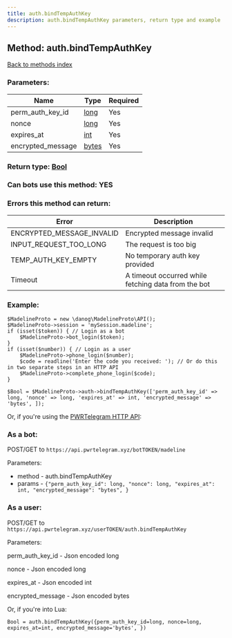 ```yaml
---
title: auth.bindTempAuthKey
description: auth.bindTempAuthKey parameters, return type and example
---
```

## Method: auth.bindTempAuthKey  
[Back to methods index](index.md)


### Parameters:

| Name     |    Type       | Required |
|----------|---------------|----------|
|perm\_auth\_key\_id|[long](../types/long.md) | Yes|
|nonce|[long](../types/long.md) | Yes|
|expires\_at|[int](../types/int.md) | Yes|
|encrypted\_message|[bytes](../types/bytes.md) | Yes|


### Return type: [Bool](../types/Bool.md)

### Can bots use this method: **YES**


### Errors this method can return:

| Error    | Description   |
|----------|---------------|
|ENCRYPTED_MESSAGE_INVALID|Encrypted message invalid|
|INPUT_REQUEST_TOO_LONG|The request is too big|
|TEMP_AUTH_KEY_EMPTY|No temporary auth key provided|
|Timeout|A timeout occurred while fetching data from the bot|


### Example:


```
$MadelineProto = new \danog\MadelineProto\API();
$MadelineProto->session = 'mySession.madeline';
if (isset($token)) { // Login as a bot
    $MadelineProto->bot_login($token);
}
if (isset($number)) { // Login as a user
    $MadelineProto->phone_login($number);
    $code = readline('Enter the code you received: '); // Or do this in two separate steps in an HTTP API
    $MadelineProto->complete_phone_login($code);
}

$Bool = $MadelineProto->auth->bindTempAuthKey(['perm_auth_key_id' => long, 'nonce' => long, 'expires_at' => int, 'encrypted_message' => 'bytes', ]);
```

Or, if you're using the [PWRTelegram HTTP API](https://pwrtelegram.xyz):

### As a bot:

POST/GET to `https://api.pwrtelegram.xyz/botTOKEN/madeline`

Parameters:

* method - auth.bindTempAuthKey
* params - `{"perm_auth_key_id": long, "nonce": long, "expires_at": int, "encrypted_message": "bytes", }`



### As a user:

POST/GET to `https://api.pwrtelegram.xyz/userTOKEN/auth.bindTempAuthKey`

Parameters:

perm_auth_key_id - Json encoded long

nonce - Json encoded long

expires_at - Json encoded int

encrypted_message - Json encoded bytes




Or, if you're into Lua:

```
Bool = auth.bindTempAuthKey({perm_auth_key_id=long, nonce=long, expires_at=int, encrypted_message='bytes', })
```

